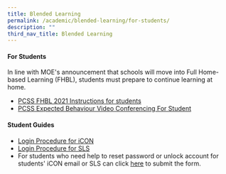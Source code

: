 ```yaml
---
title: Blended Learning
permalink: /academic/blended-learning/for-students/
description: ""
third_nav_title: Blended Learning
---
```


<h4><strong>For Students</strong></h4>
<p>In line with MOE's announcement that schools will move into Full Home-based Learning (FHBL), students must prepare to continue learning at home.</p>
<ul>
<li><a href="https://drive.google.com/file/d/1Q8A1iSWkkCT5dh4TMQIqMG-TLxNK-XdN/view?usp=sharing" target="_blank" rel="noopener">PCSS FHBL 2021 Instructions for students</a></li>
<li><a href="/files/PCSS%20SOP_Video%20Conferencing_For%20Student.pdf">PCSS Expected Behaviour Video Conferencing For Student</a></li>
</ul>
<h4><strong>Student Guides</strong></h4>
<ul>
<li><a href="/files/For%20S1s%20to%20S3s%20Student%20iCON%20Onboarding%20Guide_Sec%20Schs_with%20QR_edited%20PCSS_upd%2017052021_website.pdf">Login Procedure for iCON</a></li>
<li><a href="/files/PCSS_Students%E2%80%99%20Guide%20to%20Login%20procedure%20for%20SLS.pdf">Login Procedure for SLS</a></li>
<li>For students who need help to reset password or unlock account for students' iCON email or SLS can click&nbsp;<a href="https://www.form.gov.sg/610c7f6b22cd6800125e3a6a" target=""><u>here</u></a>&nbsp;to submit the form.</li>
</ul>